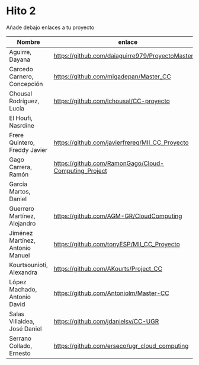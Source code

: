 # Hito 2

Añade debajo enlaces a tu proyecto

| Nombre                           |  enlace  | version | Comprobado | 
|----------------------------------|----------|---------| ---------- |
| Aguirre, Dayana                  |https://github.com/daiaguirre979/ProyectoMasterCC  |7 |
| Carcedo Carnero, Concepción      | https://github.com/migadepan/Master_CC | 1 | :white_check_mark: tonyESP |
| Chousal Rodríguez, Lucía         | https://github.com/lchousal/CC-proyecto |1 | :white_check_mark: daiaguirre979 :white_check_mark: AKourts
| El Houfi, Nasrdine               |  | |
| Frere Quintero, Freddy Javier    | https://github.com/javierfrereq/MII_CC_Proyecto | 1 |
| Gago Carrera, Ramón              | https://github.com/RamonGago/Cloud-Computing_Project | 3 | :white_check_mark: AGM-GR
| García Martos, Daniel            |  | |
| Guerrero Martínez, Alejandro     | https://github.com/AGM-GR/CloudComputing | 1 | :white_check_mark: erseco |
| Jiménez Martínez, Antonio Manuel | https://github.com/tonyESP/MII_CC_Proyecto | 15 | :white_check_mark: Migadepan javierfrereq| 
| Kourtsounioti, Alexandra         | https://github.com/AKourts/Project_CC | 1 | :white_check_mark: lchousal :white_check_mark: ramongago|
| López Machado, Antonio David     | https://github.com/Antoniolm/Master-CC | 1 | :white_check_mark: jdanielsv |
| Salas Villaldea, José Daniel     | https://github.com/jdanielsv/CC-UGR | 1 |
| Serrano Collado, Ernesto         | https://github.com/erseco/ugr_cloud_computing | 1 | :white_check_mark: Antoniolm |



